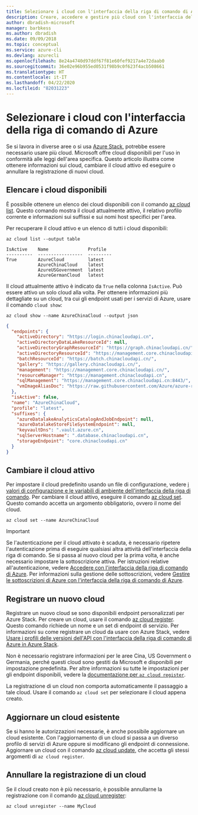 ```yaml
---
title: Selezionare i cloud con l'interfaccia della riga di comando di Azure
description: Creare, accedere e gestire più cloud con l'interfaccia della riga di comando di Azure.
author: dbradish-microsoft
manager: barbkess
ms.author: dbradish
ms.date: 09/09/2018
ms.topic: conceptual
ms.service: azure-cli
ms.devlang: azurecli
ms.openlocfilehash: 8e24a4740d97ddf67f81e60fef9217a4e72daab0
ms.sourcegitcommit: 36e02e96b955ed0531f98b9c0f623f4acb508661
ms.translationtype: HT
ms.contentlocale: it-IT
ms.lasthandoff: 04/22/2020
ms.locfileid: "82031223"
---
```

# <a name="select-clouds-with-the-azure-cli"></a>Selezionare i cloud con l'interfaccia della riga di comando di Azure

Se si lavora in diverse aree o si usa [Azure Stack](https://docs.microsoft.com/azure/azure-stack/user/), potrebbe essere necessario usare più cloud. Microsoft offre cloud disponibili per l'uso in conformità alle leggi dell'area specifica. Questo articolo illustra come ottenere informazioni sui cloud, cambiare il cloud attivo ed eseguire o annullare la registrazione di nuovi cloud.

## <a name="list-available-clouds"></a>Elencare i cloud disponibili

È possibile ottenere un elenco dei cloud disponibili con il comando [az cloud list](/cli/azure/cloud#az-cloud-list). Questo comando mostra il cloud attualmente attivo, il relativo profilo corrente e informazioni sui suffissi e sui nomi host specifici per l'area.

Per recuperare il cloud attivo e un elenco di tutti i cloud disponibili:

```azurecli-interactive
az cloud list --output table
```

```output
IsActive    Name               Profile
----------  -----------------  ---------
True        AzureCloud         latest
            AzureChinaCloud    latest
            AzureUSGovernment  latest
            AzureGermanCloud   latest
```

Il cloud attualmente attivo è indicato da `True` nella colonna `IsActive`. Può essere attivo un solo cloud alla volta. Per ottenere informazioni più dettagliate su un cloud, tra cui gli endpoint usati per i servizi di Azure, usare il comando `cloud show`:

```azurecli-interactive
az cloud show --name AzureChinaCloud --output json
```

```json
{
  "endpoints": {
    "activeDirectory": "https://login.chinacloudapi.cn",
    "activeDirectoryDataLakeResourceId": null,
    "activeDirectoryGraphResourceId": "https://graph.chinacloudapi.cn/",
    "activeDirectoryResourceId": "https://management.core.chinacloudapi.cn/",
    "batchResourceId": "https://batch.chinacloudapi.cn/",
    "gallery": "https://gallery.chinacloudapi.cn/",
    "management": "https://management.core.chinacloudapi.cn/",
    "resourceManager": "https://management.chinacloudapi.cn",
    "sqlManagement": "https://management.core.chinacloudapi.cn:8443/",
    "vmImageAliasDoc": "https://raw.githubusercontent.com/Azure/azure-rest-api-specs/master/arm-compute/quickstart-templates/aliases.json"
  },
  "isActive": false,
  "name": "AzureChinaCloud",
  "profile": "latest",
  "suffixes": {
    "azureDatalakeAnalyticsCatalogAndJobEndpoint": null,
    "azureDatalakeStoreFileSystemEndpoint": null,
    "keyvaultDns": ".vault.azure.cn",
    "sqlServerHostname": ".database.chinacloudapi.cn",
    "storageEndpoint": "core.chinacloudapi.cn"
  }
}
```

## <a name="switch-the-active-cloud"></a>Cambiare il cloud attivo

Per impostare il cloud predefinito usando un file di configurazione, vedere [i valori di configurazione e le variabili di ambiente dell'interfaccia della riga di comando](/cli/azure/azure-cli-configuration?view=azure-cli-latest#cli-configuration-values-and-environment-variables).  Per cambiare il cloud attivo, eseguire il comando [az cloud set](/cli/azure/cloud#az-cloud-set). Questo comando accetta un argomento obbligatorio, ovvero il nome del cloud.

```azurecli-interactive
az cloud set --name AzureChinaCloud
```

> [!IMPORTANT]
> Se l'autenticazione per il cloud attivato è scaduta, è necessario ripetere l'autenticazione prima di eseguire qualsiasi altra attività dell'interfaccia della riga di comando. Se si passa al nuovo cloud per la prima volta, è anche necessario impostare la sottoscrizione attiva.
> Per istruzioni relative all'autenticazione, vedere [Accedere con l'interfaccia della riga di comando di Azure](authenticate-azure-cli.md). Per informazioni sulla gestione delle sottoscrizioni, vedere [Gestire le sottoscrizioni di Azure con l'interfaccia della riga di comando di Azure](manage-azure-subscriptions-azure-cli.md).

## <a name="register-a-new-cloud"></a>Registrare un nuovo cloud

Registrare un nuovo cloud se sono disponibili endpoint personalizzati per Azure Stack. Per creare un cloud, usare il comando [az cloud register](/cli/azure/cloud#az-cloud-register). Questo comando richiede un nome e un set di endpoint di servizio. Per informazioni su come registrare un cloud da usare con Azure Stack, vedere [Usare i profili delle versioni dell'API con l'interfaccia della riga di comando di Azure in Azure Stack](/azure/azure-stack/user/azure-stack-version-profiles-azurecli2#connect-to-azure-stack).

Non è necessario registrare informazioni per le aree Cina, US Government o Germania, perché questi cloud sono gestiti da Microsoft e disponibili per impostazione predefinita.  Per altre informazioni su tutte le impostazioni per gli endpoint disponibili, vedere la [documentazione per `az cloud register`](/cli/azure/cloud#az-cloud-register).

La registrazione di un cloud non comporta automaticamente il passaggio a tale cloud. Usare il comando `az cloud set` per selezionare il cloud appena creato.

## <a name="update-an-existing-cloud"></a>Aggiornare un cloud esistente

Se si hanno le autorizzazioni necessarie, è anche possibile aggiornare un cloud esistente. Con l'aggiornamento di un cloud si passa a un diverso profilo di servizi di Azure oppure si modificano gli endpoint di connessione.
Aggiornare un cloud con il comando [az cloud update](/cli/azure/cloud#az-cloud-update), che accetta gli stessi argomenti di `az cloud register`.

## <a name="unregister-a-cloud"></a>Annullare la registrazione di un cloud

Se il cloud creato non è più necessario, è possibile annullarne la registrazione con il comando [az cloud unregister](/cli/azure/cloud#az-cloud-unregister):

```azurecli-interactive
az cloud unregister --name MyCloud
```
